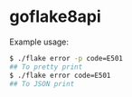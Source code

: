 # goflake8api

Example usage:
```bash
$ ./flake error -p code=E501
## To pretty print 
$ ./flake error code=E501
## To JSON print
```
